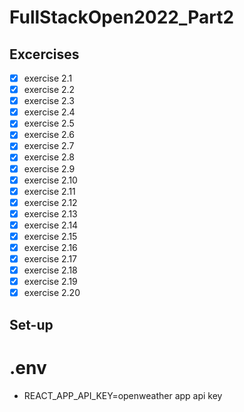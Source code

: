 # FullStackOpen2022_Part2

## Excercises
- [x] exercise 2.1
- [x] exercise 2.2
- [x] exercise 2.3
- [x] exercise 2.4
- [x] exercise 2.5
- [x] exercise 2.6
- [x] exercise 2.7
- [x] exercise 2.8
- [x] exercise 2.9
- [x] exercise 2.10
- [x] exercise 2.11
- [x] exercise 2.12
- [x] exercise 2.13
- [x] exercise 2.14
- [x] exercise 2.15
- [x] exercise 2.16
- [x] exercise 2.17
- [x] exercise 2.18
- [x] exercise 2.19
- [x] exercise 2.20

## Set-up
# .env
- REACT_APP_API_KEY=openweather app api key